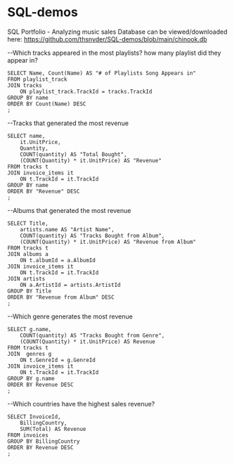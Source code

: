 # SQL-demos
SQL Portfolio - Analyzing music sales
Database can be viewed/downloaded here: https://github.com/thsnyder/SQL-demos/blob/main/chinook.db

--Which tracks appeared in the most playlists? how many playlist did they appear in?
```
SELECT Name, Count(Name) AS "# of Playlists Song Appears in"
FROM playlist_track
JOIN tracks
	ON playlist_track.TrackId = tracks.TrackId
GROUP BY name
ORDER BY Count(Name) DESC
;
```

--Tracks that generated the most revenue
```
SELECT name,
	it.UnitPrice,
	Quantity,
	COUNT(quantity) AS "Total Bought",
	(COUNT(Quantity) * it.UnitPrice) AS "Revenue"
FROM tracks t
JOIN invoice_items it
	ON t.TrackId = it.TrackId
GROUP BY name
ORDER BY "Revenue" DESC
;
```

--Albums that generated the most revenue
```
SELECT Title,
	artists.name AS "Artist Name",
	COUNT(quantity) AS "Tracks Bought from Album",
	(COUNT(Quantity) * it.UnitPrice) AS "Revenue from Album"
FROM tracks t
JOIN albums a
	ON t.albumId = a.AlbumId
JOIN invoice_items it
	ON t.TrackId = it.TrackId
JOIN artists
	ON a.ArtistId = artists.ArtistId
GROUP BY Title
ORDER BY "Revenue from Album" DESC
;
```

--Which genre generates the most revenue
```
SELECT g.name,
	COUNT(quantity) AS "Tracks Bought from Genre",
	(COUNT(Quantity) * it.UnitPrice) AS Revenue
FROM tracks t
JOIN  genres g
	ON t.GenreId = g.GenreId
JOIN invoice_items it
	ON t.TrackId = it.TrackId
GROUP BY g.name
ORDER BY Revenue DESC
;
```

--Which countries have the highest sales revenue? 
```
SELECT InvoiceId,
	BillingCountry,
	SUM(Total) AS Revenue
FROM invoices
GROUP BY BillingCountry
ORDER BY Revenue DESC
;
```
